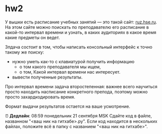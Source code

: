 # hw2

У вышки есть расписание учебных занятий &mdash; это такой сайт: [ruz.hse.ru](https://ruz.hse.ru/).
На этом сайте можно поискать по преподавателю его расписание в какой-то интервал времени и узнать, в каких аудиториях в какое время какие предметы он ведет. 

Зпдача состоит в том, чтобы написать консольный интерфейс к точно такому же поиску: 
* нужно уметь как-то с клавиатурой получить информацию 
  * о том какого преподавателя мы ищем, 
  * о том, Какой интервал времени нас интересует.
* вывести полученные результаты.

Про интервал времени задача второстепенная: важнее всего научиться просто находить насписание конкретного препода, поэтому можно просто захардкодировать время.

Формат выдачи результатов остается на ваше усмотрение.

⏰ **Дедлайн**: 08:59 понедельник 21 сентября MSK
Сдайте код в файле, названном "<ваш ник на гитхабе>.py". Если код находится в нескольких файлах, положите всё в папку с названием "<ваш ник на гитхабе>".
